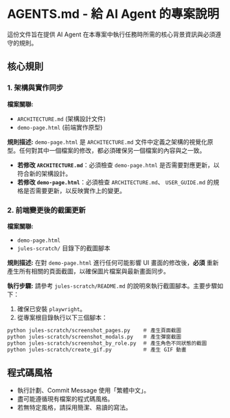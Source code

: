 # AGENTS.md - 給 AI Agent 的專案說明

這份文件旨在提供 AI Agent 在本專案中執行任務時所需的核心背景資訊與必須遵守的規則。

## 核心規則

### 1. 架構與實作同步

**檔案關聯:**
- `ARCHITECTURE.md` (架構設計文件)
- `demo-page.html` (前端實作原型)

**規則描述:**
`demo-page.html` 是 `ARCHITECTURE.md` 文件中定義之架構的視覺化原型。任何對其中一個檔案的修改，都必須確保另一個檔案的內容與之一致。

- **若修改 `ARCHITECTURE.md`**：必須檢查 `demo-page.html` 是否需要對應更新，以符合新的架構設計。
- **若修改 `demo-page.html`**：必須檢查 `ARCHITECTURE.md`、 `USER_GUIDE.md` 的規格是否需要更新，以反映實作上的變更。

### 2. 前端變更後的截圖更新

**檔案關聯:**
- `demo-page.html`
- `jules-scratch/` 目錄下的截圖腳本

**規則描述:**
在對 `demo-page.html` 進行任何可能影響 UI 畫面的修改後，**必須** 重新產生所有相關的頁面截圖，以確保圖片檔案與最新畫面同步。

**執行步驟:**
請參考 `jules-scratch/README.md` 的說明來執行截圖腳本。主要步驟如下：

1.  確保已安裝 `playwright`。
2.  從專案根目錄執行以下三個腳本：

```bash
python jules-scratch/screenshot_pages.py    ＃ 產生頁面截圖
python jules-scratch/screenshot_modals.py   ＃ 產生彈窗截圖
python jules-scratch/screenshot_by_role.py  ＃ 產生角色不同狀態的截圖
python jules-scratch/create_gif.py          ＃ 產生 GIF 動畫
```

## 程式碼風格
- 執行計劃、Commit Message 使用「繁體中文」。
- 盡可能遵循現有檔案的程式碼風格。
- 若無特定風格，請採用簡潔、易讀的寫法。
